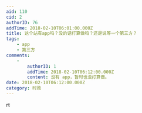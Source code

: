 ```yaml
---
aid: 110
cid: 2
authorID: 76
addTime: 2018-02-10T06:01:00.000Z
title: 这个站有app吗？没的话打算做吗？还是说等一个第三方？
tags:
    - app
    - 第三方
comments:
    -
        authorID: 1
        addTime: 2018-02-10T06:12:00.000Z
        content: 没有 app，暂时也没打算做。
date: 2018-02-10T06:12:00.000Z
category: 时政
---
```


rt
